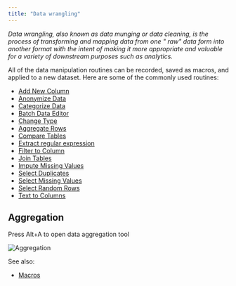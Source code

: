 ```yaml
---
title: "Data wrangling"
---
```


_Data wrangling, also known as data munging or data cleaning, is the process of transforming and mapping data from one "
raw" data form into another format with the intent of making it more appropriate and valuable for a variety of
downstream purposes such as analytics._

All of the data manipulation routines can be recorded, saved as macros, and applied to a new dataset. Here are some of
the commonly used routines:

* [Add New Column](add-new-column.md)
* [Anonymize Data](anonymize-data.md)
* [Categorize Data](categorize-data.md)
* [Batch Data Editor](batch-edit.md)
* [Change Type](change-column-type.md)
* [Aggregate Rows](aggregate-rows.md)
* [Compare Tables](compare-tables.md)
* [Extract regular expression](extract-regexp.md)
* [Filter to Column](filter-to-column.md)
* [Join Tables](join-tables.md)
* [Impute Missing Values](../explore/missing-values-imputation.md)
* [Select Duplicates](select-duplicates.md)
* [Select Missing Values](select-missing-values.md)
* [Select Random Rows](select-random-rows.md)
* [Text to Columns](text-to-columns.md)

## Aggregation

Press Alt+A to open data aggregation tool

![Aggregation](../uploads/gifs/aggregate.gif "Aggregation")

See also:

* [Macros](../datagrok/navigation/panels/panels.md#console)
